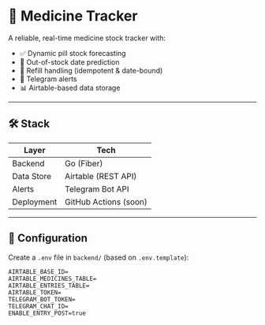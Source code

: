 # 💊 Medicine Tracker

A reliable, real-time medicine stock tracker with:

- ✅ Dynamic pill stock forecasting
- 📆 Out-of-stock date prediction
- 🔁 Refill handling (idempotent & date-bound)
- 🤖 Telegram alerts
- 📊 Airtable-based data storage

---

## 🛠️ Stack

| Layer      | Tech                        |
|------------|-----------------------------|
| Backend    | Go (Fiber)                  |
| Data Store | Airtable (REST API)         |
| Alerts     | Telegram Bot API            |
| Deployment | GitHub Actions (soon)       |

---

## 🔧 Configuration

Create a `.env` file in `backend/` (based on `.env.template`):

```env
AIRTABLE_BASE_ID=
AIRTABLE_MEDICINES_TABLE=
AIRTABLE_ENTRIES_TABLE=
AIRTABLE_TOKEN=
TELEGRAM_BOT_TOKEN=
TELEGRAM_CHAT_ID=
ENABLE_ENTRY_POST=true
